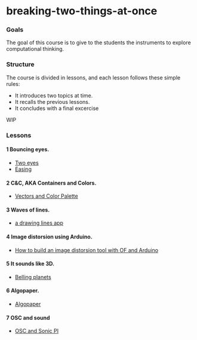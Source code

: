 # breaking-two-things-at-once

### Goals
The goal of this course is to give to the students the instruments to explore computational thinking.

### Structure
The course is divided in lessons, and each lesson follows these simple rules:

- It introduces two topics at time.
- It recalls the previous lessons.
- It concludes with a final excercise

WIP


### Lessons

#### 1 Bouncing eyes.

- [Two eyes](https://github.com/edap/breaking-two-things-at-once/tree/master/01-two-eyes)
- [Easing](https://github.com/edap/breaking-two-things-at-once/tree/master/01-easing)

#### 2 C&C, AKA Containers and Colors.
- [Vectors and Color Palette](https://github.com/edap/breaking-two-things-at-once/tree/master/02-vectors)


#### 3 Waves of lines.
- [a drawing lines app](https://github.com/edap/breaking-two-things-at-once/tree/master/03-lines)

#### 4 Image distorsion using Arduino.
- [How to build an image distorsion tool with OF and Arduino](https://github.com/edap/breaking-two-things-at-once/tree/master/04-arduino) 

#### 5 It sounds like 3D.
- [Belling planets](https://github.com/edap/breaking-two-things-at-once/tree/master/05-planets)

#### 6 Algopaper.
- [Algopaper](https://github.com/edap/breaking-two-things-at-once/tree/master/06-algopaper)

#### 7 OSC and sound
- [OSC and Sonic PI](https://github.com/edap/breaking-two-things-at-once/tree/master/07-OSCSound)




